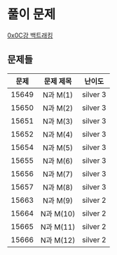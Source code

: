 # 풀이 문제

[0x0C강 백트래킹](https://www.acmicpc.net/workbook/view/7315)

## 문제들

| 문제  | 문제 제목 |  난이도  |
| :---: | :-------: | :------: |
| 15649 | N과 M(1)  | silver 3 |
| 15650 | N과 M(2)  | silver 3 |
| 15651 | N과 M(3)  | silver 3 |
| 15652 | N과 M(4)  | silver 3 |
| 15654 | N과 M(5)  | silver 3 |
| 15655 | N과 M(6)  | silver 3 |
| 15656 | N과 M(7)  | silver 3 |
| 15657 | N과 M(8)  | silver 3 |
| 15663 | N과 M(9)  | silver 2 |
| 15664 | N과 M(10) | silver 2 |
| 15665 | N과 M(11) | silver 2 |
| 15666 | N과 M(12) | silver 2 |
